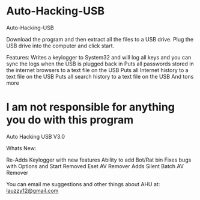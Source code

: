 Auto-Hacking-USB
================

Auto-Hacking-USB

Download the program and then extract all the files to a USB drive. Plug the USB drive into the computer and click start.

Features:
Writes a keylogger to System32 and will log all keys and you can sync the logs when the USB is plugged back in
Puts all passwords stored in the internet browsers to a text file on the USB
Puts all Internet history to a text file on the USB
Puts all search history to a text file on the USB
And tons more

**I am not responsible for anything you do with this program**
==============================================================

Auto Hacking USB V3.0

  Whats New:
  
  Re-Adds Keylogger with new features
  Ability to add Bot/Rat bin
  Fixes bugs with Options and Start
  Removed Eset AV Remover
  Adds Silent Batch AV Remover
  
 
	
	
You can email me suggestions and other things about AHU at:
lauzzy12@gmail.com
